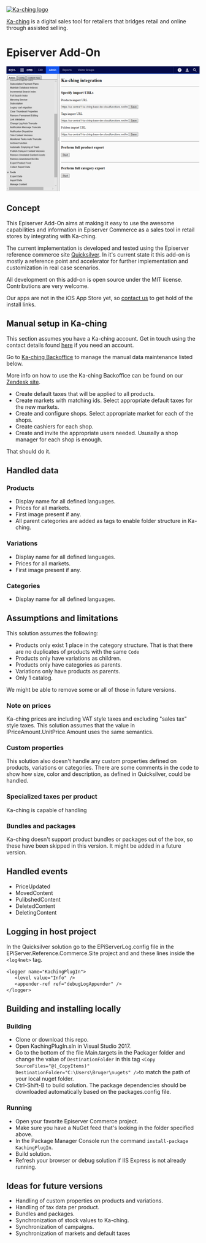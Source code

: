 [![Ka-ching logo](https://ka-ching.dk/media/4o4gwh5o/ka-ching-logo-black-1x.svg)](https://ka-ching.dk)

[Ka-ching](https://ka-ching.dk) is a digital sales tool for retailers that bridges retail and online through assisted selling.

# Episerver Add-On

![Admin Plug-In Screenshot](https://raw.githubusercontent.com/ka-ching-as/ka-ching-episerver-app/master/Images/EpiserverKachingPlugIn.png)

## Concept

This Episerver Add-On aims at making it easy to use the awesome capabilities and information in Episerver Commerce as a sales tool in retail stores by integrating with Ka-ching.

The current implementation is developed and tested using the Episerver reference commerce site [Quicksilver](https://github.com/episerver/Quicksilver). In it's current state it this add-on is mostly a reference point and accelerator for further implementation and customization in real case scenarios.

All development on this add-on is open source under the MIT license. Contributions are very welcome.

Our apps are not in the iOS App Store yet, so [contact us](https://ka-ching.dk/about-us/) to get hold of the install links.

## Manual setup in Ka-ching

This section assumes you have a Ka-ching account. Get in touch using the contact details found [here](https://ka-ching.dk/about-us/) if you need an account.

Go to [Ka-ching Backoffice](https://backoffice.ka-ching.dk/login) to manage the manual data maintenance listed below. 

More info on how to use the Ka-ching Backoffice can be found on our [Zendesk site](https://ka-ching.zendesk.com).

* Create default taxes that will be applied to all products.
* Create markets with matching ids. Select appropriate default taxes for the new markets.
* Create and configure shops. Select appropriate market for each of the shops.
* Create cashiers for each shop.
* Create and invite the appropriate users needed. Ususally a shop manager for each shop is enough.

That should do it.

## Handled data

### Products

 * Display name for all defined languages.
 * Prices for all markets.
 * First image present if any.
 * All parent categories are added as tags to enable folder structure in Ka-ching.

### Variations

 * Display name for all defined languages.
 * Prices for all markets.
 * First image present if any.

### Categories

 * Display name for all defined languages.

## Assumptions and limitations
This solution assumes the following:

- Products only exist 1 place in the category structure. That is that there are no duplicates of products with the same `Code`
- Products only have variations as children.
- Products only have categories as parents.
- Variations only have products as parents.
- Only 1 catalog.

We might be able to remove some or all of those in future versions.

### Note on prices

Ka-ching prices are including VAT style taxes and excluding "sales tax" style taxes. This solution assumes that the value in IPriceAmount.UnitPrice.Amount uses the same semantics.

### Custom properties

This solution also doesn't handle any custom properties defined on products, variations or categories. There are some comments in the code to show how size, color and description, as defined in Quicksilver, could be handled.

### Specialized taxes per product

Ka-ching is capable of handling 

### Bundles and packages

Ka-ching doesn't support product bundles or packages out of the box, so these have been skipped in this version. It might be added in a future version.

## Handled events

- PriceUpdated
- MovedContent
- PulibshedContent
- DeletedContent
- DeletingContent

## Logging in host project

In the Quicksilver solution go to the EPiServerLog.config file in the EPiServer.Reference.Commerce.Site project and and these lines inside the `<log4net>` tag.

```
<logger name="KachingPlugIn">
   <level value="Info" />
   <appender-ref ref="debugLogAppender" />
</logger>
```

## Building and installing locally

### Building

- Clone or download this repo.
- Open KachingPlugIn.sln in Visual Studio 2017.
- Go to the bottom of the file Main.targets in the Packager folder and change the value of `DestinationFolder` in this tag `<Copy  SourceFiles="@(_CopyItems)" DestinationFolder="C:\Users\Bruger\nugets" />`to match the path of your local nuget folder.
- Ctrl-Shift-B to build solution. The package dependencies should be downloaded automatically based on the packages.config file.

### Running

- Open your favorite Episerver Commerce project.
- Make sure you have a NuGet feed that's looking in the folder specified above.
- In the Package Manager Console run the command `install-package KachingPlugIn`.
- Build solution.
- Refresh your browser or debug solution if IIS Express is not already running.

## Ideas for future versions

- Handling of custom properties on products and variations.
- Handling of tax data per product.
- Bundles and packages.
- Synchronization of stock values to Ka-ching.
- Synchronization of campaigns.
- Synchronization of markets and default taxes